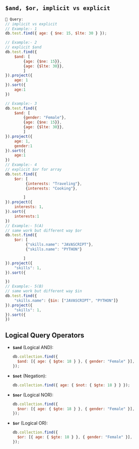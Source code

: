 ## `$and, $or, implicit vs explicit`

```javascript
🌈 Query:
// implicit vs explicit
// Example:- 1
db.test.find({ age: { $ne: 15, $lte: 30 } });

// Example:- 2
// explicit $and
db.test.find({
    $and: [
        {age: {$ne: 15}},
        {age: {$lte: 30}},
        ]
}).project({
    age: 1
}).sort({
    age:1
})

// Example:- 3
db.test.find({
    $and: [
        {gender: "Female"},
        {age: {$ne: 15}},
        {age: {$lte: 30}},
        ]
}).project({
    age: 1,
    gender:1
}).sort({
    age:1
})
// Example:- 4
// explicit $or for array
db.test.find({
    $or: [
         {interests: "Traveling"},
         {interests: "Cooking"},

        ]
}).project({
    interests: 1,
}).sort({
    interests:1
})
// Example:- 5(A)
// same work but different way $or
db.test.find({
    $or: [
         {"skills.name": "JAVASCRIPT"},
         {"skills.name": "PYTHON"}

        ]
}).project({
    "skills": 1,
}).sort({

})
// Example:- 5(B)
// same work but different way $in
db.test.find({
    "skills.name": {$in: ["JAVASCRIPT", "PYTHON"]}
}).project({
    "skills": 1,
}).sort({
})

```

## Logical Query Operators

- **`$and`** (Logical AND):

  ```javascript
  db.collection.find({
    $and: [{ age: { $gte: 18 } }, { gender: "Female" }],
  });
  ```

- **`$not`** (Negation):

  ```javascript
  db.collection.find({ age: { $not: { $gte: 18 } } });
  ```

- **`$nor`** (Logical NOR):

  ```javascript
  db.collection.find({
    $nor: [{ age: { $gte: 18 } }, { gender: "Female" }],
  });
  ```

- **`$or`** (Logical OR):
  ```javascript
  db.collection.find({
    $or: [{ age: { $gte: 18 } }, { gender: "Female" }],
  });
  ```
